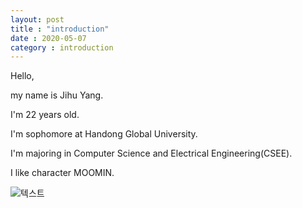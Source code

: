 ```yaml
---
layout: post
title : "introduction"
date : 2020-05-07
category : introduction
---
```

Hello,

my name is Jihu Yang.

I'm 22 years old.

I'm sophomore at Handong Global University.

I'm majoring in Computer Science and Electrical Engineering(CSEE).

I like character MOOMIN.

![텍스트](https://i.pinimg.com/236x/19/3a/15/193a1552cc00589da96c9c8ce8cc4ba9--moomin-cartoon-sketch-free.jpg "MOOMIN")
